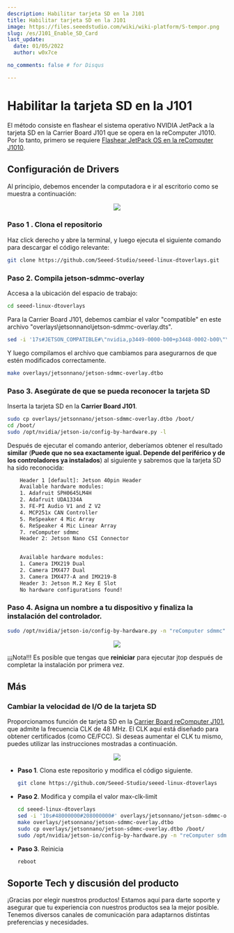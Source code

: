 ```yaml
---
description: Habilitar tarjeta SD en la J101
title: Habilitar tarjeta SD en la J101
image: https://files.seeedstudio.com/wiki/wiki-platform/S-tempor.png
slug: /es/J101_Enable_SD_Card
last_update:
  date: 01/05/2022
  author: w0x7ce

no_comments: false # for Disqus

---
```


<!-- # Boot NVIDIA JetPack OS from SD card for J101 Carrier Board -->

# Habilitar la tarjeta SD en la J101

El método consiste en flashear el sistema operativo NVIDIA JetPack a la tarjeta SD en la Carrier Board J101 que se opera en la reComputer J1010. Por lo tanto, primero se requiere <a href="https://wiki.seeedstudio.com/reComputer_J1010_J101_Flash_Jetpack/" target="_blank"><span>Flashear JetPack OS en la reComputer J1010</span></a>.

## Configuración de Drivers

Al principio, debemos encender la computadora e ir al escritorio como se muestra a continuación:

<div align="center"><img width={800} src="https://files.seeedstudio.com/wiki/Boot_NVIDIA_System_from_SD_card_for_Jetson101/S.png" /></div>


### Paso 1 . Clona el repositorio

Haz click derecho y abre la terminal, y luego ejecuta el siguiente comando para descargar el código relevante:

```sh
git clone https://github.com/Seeed-Studio/seeed-linux-dtoverlays.git
```

### Paso 2. Compila jetson-sdmmc-overlay

Accesa a la ubicación del espacio de trabajo:

```bash
cd seeed-linux-dtoverlays
```

Para la Carrier Board J101, debemos cambiar el valor "compatible" en este archivo "overlays\jetsonnano\jetson-sdmmc-overlay.dts".

```bash
sed -i '17s#JETSON_COMPATIBLE#\"nvidia,p3449-0000-b00+p3448-0002-b00\"\, \"nvidia\,jetson-nano\"\, \"nvidia\,tegra210\"#' overlays/jetsonnano/jetson-sdmmc-overlay.dts
```

<!-- Just like this.

<div align=center><img width = 800 src="https://files.seeedstudio.com/wiki/Boot_NVIDIA_System_from_SD_card_for_Jetson101/change.png"/></div> -->

Y luego compilamos el archivo que cambiamos para asegurarnos de que estén modificados correctamente.

```bash
make overlays/jetsonnano/jetson-sdmmc-overlay.dtbo
```

### Paso 3. Asegúrate de que se pueda reconocer la tarjeta SD

Inserta la tarjeta SD en la **Carrier Board J101**.

```bash
sudo cp overlays/jetsonnano/jetson-sdmmc-overlay.dtbo /boot/
cd /boot/
sudo /opt/nvidia/jetson-io/config-by-hardware.py -l
```

Después de ejecutar el comando anterior, deberíamos obtener el resultado **similar** (**Puede que no sea exactamente igual. Depende del periférico y de los controladores ya instalados**) al siguiente y sabremos que la tarjeta SD ha sido reconocida:

```txt
    Header 1 [default]: Jetson 40pin Header
    Available hardware modules:
    1. Adafruit SPH0645LM4H
    2. Adafruit UDA1334A
    3. FE-PI Audio V1 and Z V2
    4. MCP251x CAN Controller
    5. ReSpeaker 4 Mic Array
    6. ReSpeaker 4 Mic Linear Array
    7. reComputer sdmmc
    Header 2: Jetson Nano CSI Connector


    Available hardware modules:
    1. Camera IMX219 Dual
    2. Camera IMX477 Dual
    3. Camera IMX477-A and IMX219-B
    Header 3: Jetson M.2 Key E Slot
    No hardware configurations found!
```

### Paso 4. Asigna un nombre a tu dispositivo y finaliza la instalación del controlador.

```bash
sudo /opt/nvidia/jetson-io/config-by-hardware.py -n "reComputer sdmmc"
```

<div align="center"><img width={800} src="https://files.seeedstudio.com/wiki/Boot_NVIDIA_System_from_SD_card_for_Jetson101/fix01.png" /></div>


¡¡¡Nota!!!
    Es posible que tengas que **reiniciar** para ejecutar jtop después de completar la instalación por primera vez.

<!-- ## Move system to SD card

First, we need to clone the script include the tools we need.

```bash
git clone https://github.com/limengdu/bootFromUSB
```

Second , We need to make sure the sd card is in ext4 format, which can be seen visually in the "disk" tool, if it is not ext4 we need to format it and change it to ext4 format.

<div align=center><img width = 800 src="https://files.seeedstudio.com/wiki/Boot_NVIDIA_System_from_SD_card_for_Jetson101/disk_view_1.png"/></div>

And then , go to the script directory , execute the following command like this

```bash
cd bootFromUSB
./copyRootToUSB.sh -p /dev/mmcblk1p1
```

Wait a while, only until it finishes automatically, if no error is reported, the burning is done

## Boot Configuration

Once the driver has been successfully installed and configured,we can simply view it via the command like "lsblk" or view device in "/dev".

### Change boot device

We are supposed to change the configuration in "/boot/extlinux/extlinux.conf".

- Boot from sd card

    After we boot from the emmc on the carrier board, we want to modify it to boot from the SD card. We need to make sure that the previous process, including the system burn to the sd card, and the sd card drivers are installed properly. Modify the parameters after root to the address of the device we are booting from. When we have completed our changes, reboot the system.

    **Before reboot Modify "/boot/extlinux/extlinux.conf" After reboot view "/media/seeed/{xxx-xxx}/boot/extlinux/extlinux.conf"**

    <div align=center><img width = 800 src="https://files.seeedstudio.com/wiki/Boot_NVIDIA_System_from_SD_card_for_Jetson101/config_3.png"></div>

    !!!Note
        Our configuration file after booting the system from the sd card is "/media/seeed/{xxx-xxx}/boot/extlinux/extlinux.conf" and the configuration file after booting the system from the onboard emmc is in "/boot/extlinux/extlinux.conf" . They are the same files from which the device reads the configuration and chooses where to boot the system after power-up, and the relative paths change when the system has finished booting.

- Boot from board emmc

    We want to change back to booting from emmc after booting from an SD card or we need to change the SD card for some purpose. Then we need to change the device back to boot from emmc first. We should make the following changes.

    **Before reboot Modify "/media/seeed/{xxx-xxx}/boot/extlinux/extlinux.conf" After reboot view "/boot/extlinux/extlinux.conf"**

    <div align=center><img width = 800 src="https://files.seeedstudio.com/wiki/Boot_NVIDIA_System_from_SD_card_for_Jetson101/config_4.png"></div>

Finally, we find it really works well.

- Boot from emmc

    <div align=center><img width = 800 src="https://files.seeedstudio.com/wiki/Boot_NVIDIA_System_from_SD_card_for_Jetson101/lsblk_emmc.png"></div>

- Boot from sd card

    <div align=center><img width = 800 src="https://files.seeedstudio.com/wiki/Boot_NVIDIA_System_from_SD_card_for_Jetson101/lsblk_sd.png"></div> -->

## Más

### Cambiar la velocidad de I/O de la tarjeta SD

Proporcionamos función de tarjeta SD en la <a href="https://wiki.seeedstudio.com/install_NVIDIA_software_to_Jetson-101" target="_blank"><span>Carrier Board reComputer J101</span></a>, que admite la frecuencia CLK de 48 MHz. El CLK aquí está diseñado para obtener certificados (como CE/FCC). Si deseas aumentar el CLK tu mismo, puedes utilizar las instrucciones mostradas a continuación.

<div>
  <p style={{}}><a href="https://github.com/Seeed-Studio/seeed-linux-dtoverlays/blob/master/overlays/jetsonnano/jetson-sdmmc-overlay.dts" target="_blank" /></p><div align="center"><a href="https://github.com/Seeed-Studio/seeed-linux-dtoverlays/blob/master/overlays/jetsonnano/jetson-sdmmc-overlay.dts" target="_blank"><img width={300} src="https://files.seeedstudio.com/wiki/seeed_logo/github.png" /></a></div><p />
</div>


- **Paso 1**. Clona este repositorio y modifica el código siguiente.

    ```bash
    git clone https://github.com/Seeed-Studio/seeed-linux-dtoverlays
    ```

- **Paso 2**. Modifica y compila el valor max-clk-limit

    ```bash
    cd seeed-linux-dtoverlays
    sed -i '10s#48000000#208000000#' overlays/jetsonnano/jetson-sdmmc-overlay.dts
    make overlays/jetsonnano/jetson-sdmmc-overlay.dtbo
    sudo cp overlays/jetsonnano/jetson-sdmmc-overlay.dtbo /boot/
    sudo /opt/nvidia/jetson-io/config-by-hardware.py -n "reComputer sdmmc"
    ```

- **Paso 3**. Reinicia

    ```bash
    reboot
    ```

## Soporte Tech y discusión del producto

¡Gracias por elegir nuestros productos! Estamos aquí para darte soporte y asegurar que tu experiencia con nuestros productos sea la mejor posible. Tenemos diversos canales de comunicación para adaptarnos distintas preferencias y necesidades.

<div class="button_tech_support_container">
<a href="https://forum.seeedstudio.com/" class="button_forum"></a> 
<a href="https://www.seeedstudio.com/contacts" class="button_email"></a>
</div>

<div class="button_tech_support_container">
<a href="https://discord.gg/eWkprNDMU7" class="button_discord"></a> 
<a href="https://github.com/Seeed-Studio/wiki-documents/discussions/69" class="button_discussion"></a>
</div>

